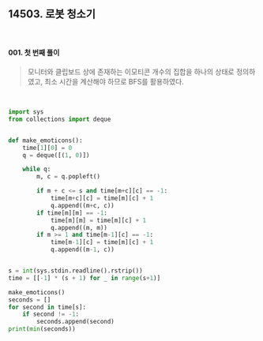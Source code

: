 ## 14503. 로봇 청소기

<br>

#### 001. 첫 번째 풀이

> 모니터와 클립보드 상에 존재하는 이모티콘 개수의 집합을 하나의 상태로 정의하였고, 최소 시간을 계산해야 하므로 BFS를 활용하였다.

<br>

```python
import sys
from collections import deque


def make_emoticons():
    time[1][0] = 0
    q = deque([(1, 0)])

    while q:
        m, c = q.popleft()

        if m + c <= s and time[m+c][c] == -1:
            time[m+c][c] = time[m][c] + 1
            q.append((m+c, c))
        if time[m][m] == -1:
            time[m][m] = time[m][c] + 1
            q.append((m, m))
        if m >= 1 and time[m-1][c] == -1:
            time[m-1][c] = time[m][c] + 1
            q.append((m-1, c))


s = int(sys.stdin.readline().rstrip())
time = [[-1] * (s + 1) for _ in range(s+1)]

make_emoticons()
seconds = []
for second in time[s]:
    if second != -1:
        seconds.append(second)
print(min(seconds))

```

